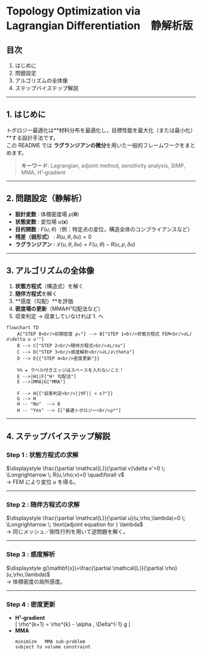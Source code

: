 # Topology Optimization via Lagrangian Differentiation　静解析版 

## 目次
1. はじめに  
2. 問題設定  
3. アルゴリズムの全体像  
4. ステップバイステップ解説  

---

## 1. はじめに
トポロジー最適化は**材料分布を最適化し，目標性能を最大化（または最小化）**する設計手法です。  
この README では **ラグランジアンの微分**を用いた一般的フレームワークをまとめます。  

> **キーワード**: Lagrangian, adjoint method, sensitivity analysis, SIMP, MMA, H¹‐gradient

---

## 2. 問題設定（静解析）
- **設計変数** : 体積密度場 $\rho(\mathbf{\theta})$  
- **状態変数** : 変位場 $u(\mathbf{x})$  
- **目的関数** : $F\bigl(u,\theta\bigr)$（例：特定点の変位，構造全体のコンプライアンスなど）  
- **残差（弱形式）** : $R\bigl(u,\theta, \delta u\bigr)=0$  
- **ラグランジアン** :  $\mathcal{L}(u,\theta,\delta u)=F(u,\theta)-R(u,\rho, \delta u)$

---

## 3. アルゴリズムの全体像
1. **状態方程式**（構造式）を解く  
2. **随伴方程式**を解く  
3. **感度（勾配）**を評価  
4. **密度場の更新**（MMA⁄H¹勾配法など）  
5. 収束判定 → 収束していなければ 1. へ

```mermaid
flowchart TD
    A["STEP 0<br/>初期密度 ρ₀"] --> B["STEP 1<br/>状態方程式 FEM<br/>∂L/∂\delta u u'"]
    B --> C["STEP 2<br/>随伴方程式<br/>∂L/∂u"]
    C --> D["STEP 3<br/>感度解析<br/>∂L/∂\theta"]
    D --> E{{"STEP 4<br/>密度更新"}}

    %% ★ ラベル付きエッジはスペースを入れないこと！
    E -->|H1|F["H¹ 勾配法"]
    E -->|MMA|G["MMA"]

    F --> H{{"収束判定<br/>||∇F|| < ε?"}}
    G --> H
    H -- "No"  --> B
    H -- "Yes" --> I["最適トポロジー<br/>ρ*"]
```

---

## 4. ステップバイステップ解説
### Step 1 : 状態方程式の求解  
$\displaystyle \frac{\partial \mathcal{L}}{\partial v}\delta v'=0  \; \Longrightarrow \; R(u,\rho;v)=0 \quad\forall v$  
→ FEM により変位 $u$ を得る。

---

### Step 2 : 随伴方程式の求解  
$\displaystyle \frac{\partial \mathcal{L}}{\partial u}(u,\rho,\lambda)=0  \; \Longrightarrow \; \text{adjoint equation for } \lambda$  
→ 同じメッシュ／剛性行列を用いて逆問題を解く。

---

### Step 3 : 感度解析  
$\displaystyle g(\mathbf{x})=\frac{\partial \mathcal{L}}{\partial \rho}(u,\rho,\lambda)$  
→ 体積密度の局所感度。  

---

### Step 4 : 密度更新  
- **H¹‐gradient**  
  \[
  \rho^{k+1} = \rho^{k} - \alpha \, \Delta^{-1} g
  \]
- **MMA**  
  ```text
  minimize   MMA sub-problem
  subject to volume constraint
